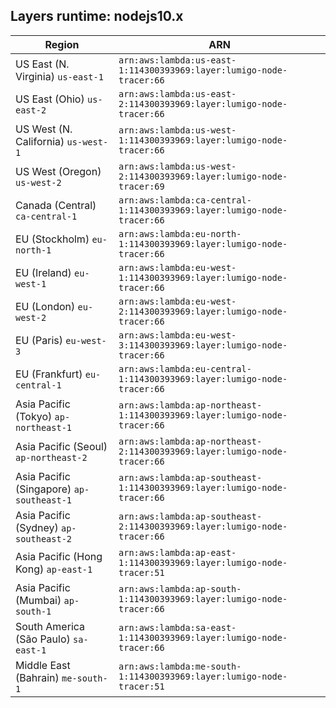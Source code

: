 Layers runtime: nodejs10.x
----
| Region | ARN |
| --- | --- |
|US East (N. Virginia)  `us-east-1`|`arn:aws:lambda:us-east-1:114300393969:layer:lumigo-node-tracer:66`|
|US East (Ohio)  `us-east-2`|`arn:aws:lambda:us-east-2:114300393969:layer:lumigo-node-tracer:66`|
|US West (N. California)  `us-west-1`|`arn:aws:lambda:us-west-1:114300393969:layer:lumigo-node-tracer:66`|
|US West (Oregon)  `us-west-2`|`arn:aws:lambda:us-west-2:114300393969:layer:lumigo-node-tracer:69`|
|Canada (Central)  `ca-central-1`|`arn:aws:lambda:ca-central-1:114300393969:layer:lumigo-node-tracer:66`|
|EU (Stockholm)  `eu-north-1`|`arn:aws:lambda:eu-north-1:114300393969:layer:lumigo-node-tracer:66`|
|EU (Ireland)  `eu-west-1`|`arn:aws:lambda:eu-west-1:114300393969:layer:lumigo-node-tracer:66`|
|EU (London)  `eu-west-2`|`arn:aws:lambda:eu-west-2:114300393969:layer:lumigo-node-tracer:66`|
|EU (Paris)  `eu-west-3`|`arn:aws:lambda:eu-west-3:114300393969:layer:lumigo-node-tracer:66`|
|EU (Frankfurt)  `eu-central-1`|`arn:aws:lambda:eu-central-1:114300393969:layer:lumigo-node-tracer:66`|
|Asia Pacific (Tokyo)  `ap-northeast-1`|`arn:aws:lambda:ap-northeast-1:114300393969:layer:lumigo-node-tracer:66`|
|Asia Pacific (Seoul)  `ap-northeast-2`|`arn:aws:lambda:ap-northeast-2:114300393969:layer:lumigo-node-tracer:66`|
|Asia Pacific (Singapore)  `ap-southeast-1`|`arn:aws:lambda:ap-southeast-1:114300393969:layer:lumigo-node-tracer:66`|
|Asia Pacific (Sydney)  `ap-southeast-2`|`arn:aws:lambda:ap-southeast-2:114300393969:layer:lumigo-node-tracer:66`|
|Asia Pacific (Hong Kong)  `ap-east-1`|`arn:aws:lambda:ap-east-1:114300393969:layer:lumigo-node-tracer:51`|
|Asia Pacific (Mumbai)  `ap-south-1`|`arn:aws:lambda:ap-south-1:114300393969:layer:lumigo-node-tracer:66`|
|South America (São Paulo)  `sa-east-1`|`arn:aws:lambda:sa-east-1:114300393969:layer:lumigo-node-tracer:66`|
|Middle East (Bahrain)  `me-south-1`|`arn:aws:lambda:me-south-1:114300393969:layer:lumigo-node-tracer:51`|
